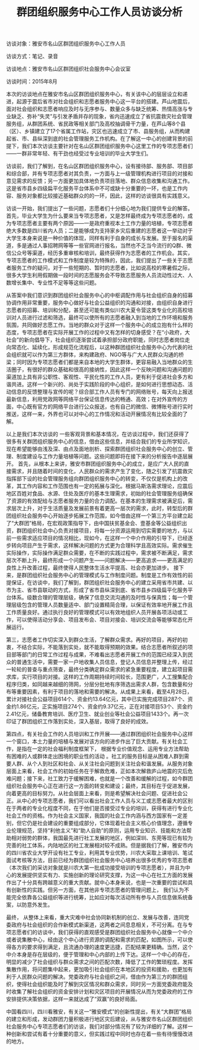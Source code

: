 ﻿---
title: 群团组织服务中心工作人员访谈分析
layout: post
tags: [news] 
---

<p>访谈对象：雅安市名山区群团组织服务中心工作人员</p>
<p>访谈方式：笔记、录音</p>
<p>访谈地点：雅安市名山区群团组织社会服务中心会议室</p>
<p>访谈时间：2015年8月</p>


<p>本次的访谈地点在雅安市名山区群团组织服务中心，有关该中心的层层设立和递进，起源于震后省市对社会组织和志愿者服务中心这一平台的搭建。芦山地震后，面对社会组织和志愿者响应及时与无序参与、数量众多与缺乏统筹、热情高涨与专业缺乏、弥补“失灵”与引发矛盾并存的现象，省内迅速成立了省抗震救灾社会管理服务组，从群团系统、省民政等相关部门及高校抽调骨干力量，在芦山等8个县（区）、乡镇建立了17个省属工作站，灾区也迅速成立了市、县服务组，从而构建起省、市、县纵深到底的社会管理服务工作机构。在了解这一中心的创建背景的前提下，我们本次访谈主要针对在名山区群团组织服务中心这里工作的专项志愿者们——一群非常年轻、有干劲也经受过专业培训的毕业大学生们。</p>

<p>访谈前，我们了解到，在名山区群团组织服务中心，设有接待部、服务部、项目部和综合部，并有专项志愿者对其负责，一方面与上一级管理机构进行项目的对接和意见需求的反馈；另一方面更加具体地负责项目落地、群众信息收集和沟通工作。这是省市县乡四级扁平化服务平台体系中不可或缺十分重要的一环，也是工作内容、服务对象都比较接近基础群众的的一环，因此，这样的访谈很具有实践意义。</p>

<p>访谈一开始，我们提出了一些问题，志愿者们十分细心地为我们提供专业的解答。首先，毕业大学生为什么要来当专项志愿者，又是怎样最终成为专项志愿者的，成为专项志愿者主要有两个原因——一是政府重视本土工作力量的培植，专项志愿者绝大多数是四川省内人员；二是能够成为支持家乡灾后重建的志愿者这一举动对于大学生本身来说是一种价值的体现，同样有利于自身的成长与发展。至于报名的渠道，多是通过人事招聘网等等一些官网进行报名，当然也不乏当今流行的Q群、微信公众号等渠道，经历多重审核和培训，最终获得作为志愿者的工作机会。其实，专项志愿者的工作模式和工作制度是较为特殊的，因此，我们提出了一些关于志愿者服务工作的疑问，对于一些短期的、暂时的志愿者，比如说高校的寒暑假之际，很多大学生利用假期做一段时间的志愿服务会不导致志愿服务人员流动性过大、人数增长集中、专业性不足等等这些问题。</p>

<p>从答案中我们意识到群团组织社会服务中心的中枢调配作用与社会组织自身的招募协调作用非常重要，服务中心做好与社会公益组织的沟通和对接，由组织自身进行志愿者的招募、培训和分配，甚至还可能有类似川农大夏令营这类专业化的高校培训对人员进行过滤和筛选，最终可以使所有的志愿者融入到当地的工作环境和服务氛围，共同做好志愿工作。当地的群众对于这样一个服务中心的成立抱有什么样的态度，专项志愿者在实际开展工作的过程中又有怎样的切身感受？在“小政府，大社会”的新向倡导下，社会组织逐渐尝试着承担部分政府职能，同时志愿者岗位走向常态化、延续化，形成规范化流程后，以这种群团组织社会服务中心为代表的社会组织就可以作为第三方群体，来构建政府、NGO等与广大人民群众沟通的桥梁；同时因为专项志愿者们都是来自本地的大学生群体，更容易融入当地群众的生活圈子，有很好的群众基础和很高的接纳性，因此这样一个反映问题和沟通问题的渠道加上具有非公职性、客观性、平民化性的工作人员，更有利于促进社会多方和谐共进。这样一个新兴的、尚处于实践阶段的中心组织，是如何进行思想动态、活动信息的反馈整理与宣传的呢？综合部工作人员有专门的网络账号，每天向上报送最新信息，利用党政网等网络平台保证信息传达的畅通、高效；在对外宣传的方面，中心既有官方的网络平台进行公众报送，也有自己的微信、微博账号进行实时推送，这样一来，外界也可以对中心的工作情况和活动开展情况有比较全面的了解。</p>

<p>以上是我们本次访谈的 一些客观背景和基本情况，在访谈过程中，我们还获得了很多有关群团组织服务中心的信息，借由这些信息，并结合我们的专业所学知识，现在希望能够由浅及深、由点及面地剖析、探索群团组织社会服务中心的创立、管理、制度建设与工作力量培植等问题。这些问题即将在接下来的分析报告中逐层展开。
首先，从根本上来讲，雅安市群团组织服务中心的成立，是应广大人民的直接需求，并且随着时间的变化，人民群众的需求产生了变化，随之引发了抗震救灾指挥部下设的社会管理服务组向群团组织服务中心的转变，不仅仅是机构上的改革，其工作内容和工作范围也有一定的拓展与深化。根据马斯洛需求理论，应震后地区百姓对食品、水源、住处及医疗的基本生理需求，初始的社会管理服务组确保了资源的有效配给与志愿者服务力量的合力调配。在基本的生理需求被满足后，需求层次上升，对于生活质量及发展前景有着更高一层次的需求，此时，转型后的群团组织社会服务中心开始逐步拓展工作范围，如今借由这样一个第三方平台建立起了“大群团”格局，在宏观政策指导下，由中国扶贫基金会、壹基金等公益组织出资，群团组织社会中心负责对接项目，将每一分资源运用到切实需要的地方，与以前一些需求适应项目的情况相比，现如今，在这样一个中介作用的引导下，已经逐步转向项目产生于需求，这样解决问题的方式更为合理科学且高效实际。需求催生实际操作，实际操作满足群众需要，在不断的实践过程中，需求被不断满足，需求层次不断上升，最终形成一个问题产生——问题解决——更高追求——更高满足的良性上升改善过程，最终使得人民整体生活水平提高、社会亦更加进步。
接下来，是群团组织社会服务中心的管理模式与工作制度问题。制度是工作有效性的前提保证，在访谈中，我们了解到，群团组织社会服务中心的建立采用省市共建、以市为主、省市县联动的方式，形成了省市县纵深到底、省市县乡四级扁平化服务平台体系。级数合理的管理层级，确保了信息交流沟通的及时性与保真性；每一个管理层级包含的管理人员数量适中、部门设置精简合理，以保证有效率地开展工作且工作质量良好。通过执行良好的管理模式可以有效地组织人员开展各项活动或工作，可以使得活动分享会、项目发布会、项目对接会、培训交流会等能够常态化开展运行。</p>

<p>第三，志愿者工作切实深入到群众生活，了解群众需求。再好的项目，再好的初衷，不结合实际，不能落到实处，就不能取得预期的效果。结合志愿者所叙述的项目部等部门的日常工作过程与成果，不难看出志愿者开展工作的范围已经深入到民众的普通生活中，需要一家一户地收集人员信息，登记人员信息并整理上传，经过一轮轮的普查与重点筛查，最终分类确定群众需求的紧急重要程度，建立起项目需求库，实行项目的对接。这样的工作周期持续时间较长，范围更广，人工搜集配合程序归类，如同越来越细的筛网，分层分批地有序筛选出需求人群，包含数量和分布等重要因素，有利于项目的落地和需要的解决。从成果上来看，截至4月28日，累计对接社会公益项目614个、资金约13.64亿元，其中已实施完成项目287个、资金约1.86亿元，正实施项目274个、资金约9.37亿元，正在对接项目53个、资金约2.41亿元，储备教育培训、医疗卫生、就业创业等社会公益项目1433个。再一次印证了群团组织工作落到实处，深入基层，取得了良好的成效。</p>

<p>第四点，有关社会工作的人员培训和工作开展——通过群团组织社会服务中心这样一个窗口，本土力量的培植与发展对该方向的进步作出了巨大贡献。有关社会工作，是指在一定的社会福利制度框架下， 根据专业价值观念、运用专业方法帮助有困难的人或群体走出困境的职业性的活动 。社工的服务目标是从困难人群到需要人群、从个人到社区和社会、从关注社会问题到关注社会和谐发展。从服务对象层面上来看，社会工作的初始任务在于解救危难，正如本次解救庐山地震的灾后危难问题；接下来，社工致力于缓解困难，也就是一个改善和缓解的过程，如今群团组织社会服务中心正在进行这一方面的转变和建设；最终，其目标在于促进发展，向着更高的目标努力。从社会层面上来看，则是希望解决社会问题、促进社会公正。从中心的专项志愿者，我们可以看出社会工作人员与义工或志愿者最大的区别在于两者的专业化程度不同，在于他们是否接受过专业的培训，获得有进行专业化社会工作的资格。作为社会主义国家，我国的社会工作内涵与西方国家有一定差别，但它仍是社会建设的重要组成部分，它体现着社会主义核心价值理念，遵循专业伦理规范，坚持“利他主义”和“助人自助”的原则，运用专业知识、技能和方法帮助相对弱势的群体，我国最先进行社工发展的地区，例如深圳、东莞等现已有较为完善的社工体系，内陆地区的社工发展相对较不成熟。但是据我们了解，雅安市内的四川省农业大学开设有社工专业，利用其专业优势，川农大采取上课培训、笔试面试考核等方法，目前已经为群团组织社会服务中心培养出很多优秀的专项志愿者（本次我们的采访对象就是川农大第一批成功接受培训的专项志愿者），并且为中心的发展提供坚实有力、实施创新的理论研究支撑，为这一中心在社工方面的发展作出了十分具有跨越意义的重大贡献。就中心本身来说，也是一次重要的尝试和具有创新性的实践。但另一方面，在其他非专项志愿者的管理问题上， 我们认为不能完全依靠各公益组织等进行统筹，比如应对每次活动所有参与人员信息做系统备案，以防意外发生。</p>

<p>最终， 从整体上来看，重大灾难中社会协同新机制的创立、发展与改善，连同党委政府与社会组织的合作新模式新渠道，这两者之间息息相关，不可分离。在与专项志愿者们的访谈中，我们获得的直观感受是群团组织社会服务中心就像一个中介或者说集散中心，经由这个中心进行资源的调配和需求的匹配，如图所示，可以使得各方的要求得到满足，且流通办理的速度更迅捷，匹配结果更精确。当然，这个中介本身是存在层级的，便于管理和中心内部的上传下达。这样一个中心的存在，明显的减少了社会组织与群众需求之间的匹配次数，降低了工作的繁琐程度。发挥集散作用，将问题集中起来，更加吸引社会组织在本地区的投资和援助，也更加有利于人民群众问题的解决。党委政府与社会组织之间，借由作为第三方的群团组织，使得社会组织能及时了解到灾区情况和群众需求，同时另一方面党委政府能及时收集了解社会组织的资金安排计划和灾区项目的开展情况从而为党委政府的工作安排提供决策依据，这样一来就达成了“双赢”的良好局面。</p>

<p>中国看四川，四川看雅安，有关这一“雅安模式”的创新性提出，有关“大群团”格局的建立和形成，发动群团力量积极进行地区灾后建设，从与雅安市名山区群团组织社会服务中心专项志愿者们的访谈，我们对部分情况有了较为详细的了解。这样一种创新和尝试有着十分重要的意义，但实践过程中同时也存在着一些有待慢慢改进的地方。</p>

